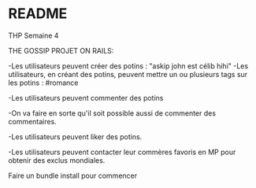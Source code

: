 # README

THP Semaine 4

THE GOSSIP PROJET ON RAILS:

-Les utilisateurs peuvent créer des potins : "askip john est célib hihi"
-Les utilisateurs, en créant des potins, peuvent mettre un ou plusieurs tags sur les potins : #romance

-Les utilisateurs peuvent commenter des potins 

-On va faire en sorte qu'il soit possible aussi de commenter des commentaires.

-Les utilisateurs peuvent liker des potins.

-Les utilisateurs peuvent contacter leur commères favoris en MP pour obtenir des exclus mondiales.

Faire un bundle install pour commencer
